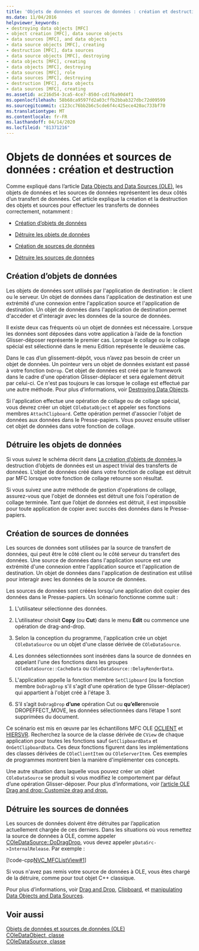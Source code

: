 ```yaml
---
title: 'Objets de données et sources de données : création et destruction'
ms.date: 11/04/2016
helpviewer_keywords:
- destroying data objects [MFC]
- object creation [MFC], data source objects
- data sources [MFC], and data objects
- data source objects [MFC], creating
- destruction [MFC], data sources
- data source objects [MFC], destroying
- data objects [MFC], creating
- data objects [MFC], destroying
- data sources [MFC], role
- data sources [MFC], destroying
- destruction [MFC], data objects
- data sources [MFC], creating
ms.assetid: ac216d54-3ca5-4ce7-850d-cd1f6a90d4f1
ms.openlocfilehash: 58b68ca9597fd2a03cffb2bbab327dbc72d09599
ms.sourcegitcommit: c123cc76bb2b6c5cde6f4c425ece420ac733bf70
ms.translationtype: MT
ms.contentlocale: fr-FR
ms.lasthandoff: 04/14/2020
ms.locfileid: "81371216"
---
```

# <a name="data-objects-and-data-sources-creation-and-destruction"></a>Objets de données et sources de données : création et destruction

Comme expliqué dans l’article [Data Objects and Data Sources (OLE)](../mfc/data-objects-and-data-sources-ole.md), les objets de données et les sources de données représentent les deux côtés d’un transfert de données. Cet article explique la création et la destruction des objets et sources pour effectuer les transferts de données correctement, notamment :

- [Création d’objets de données](#_core_creating_data_objects)

- [Détruire les objets de données](#_core_destroying_data_objects)

- [Création de sources de données](#_core_creating_data_sources)

- [Détruire les sources de données](#_core_destroying_data_sources)

## <a name="creating-data-objects"></a><a name="_core_creating_data_objects"></a>Création d’objets de données

Les objets de données sont utilisés par l'application de destination : le client ou le serveur. Un objet de données dans l'application de destination est une extrémité d'une connexion entre l'application source et l'application de destination. Un objet de données dans l'application de destination permet d'accéder et d'interagir avec les données de la source de données.

Il existe deux cas fréquents où un objet de données est nécessaire. Lorsque les données sont déposées dans votre application à l’aide de la fonction Glisser-déposer représente le premier cas. Lorsque le collage ou le collage spécial est sélectionné dans le menu Edition représente le deuxième cas.

Dans le cas d’un glissement-dépôt, vous n’avez pas besoin de créer un objet de données. Un pointeur vers un objet de données existant est passé à votre fonction `OnDrop`. Cet objet de données est créé par le framework dans le cadre d'une opération Glisser-déplacer et sera également détruit par celui-ci. Ce n'est pas toujours le cas lorsque le collage est effectué par une autre méthode. Pour plus d’informations, voir [Destroying Data Objects](#_core_destroying_data_objects).

Si l'application effectue une opération de collage ou de collage spécial, vous devrez créer un objet `COleDataObject` et appeler ses fonctions membres `AttachClipboard`. Cette opération permet d'associer l'objet de données aux données dans le Presse-papiers. Vous pouvez ensuite utiliser cet objet de données dans votre fonction de collage.

## <a name="destroying-data-objects"></a><a name="_core_destroying_data_objects"></a>Détruire les objets de données

Si vous suivez le schéma décrit dans [La création d’objets de données,](#_core_creating_data_objects)la destruction d’objets de données est un aspect trivial des transferts de données. L'objet de données créé dans votre fonction de collage est détruit par MFC lorsque votre fonction de collage retourne son résultat.

Si vous suivez une autre méthode de gestion d'opérations de collage, assurez-vous que l'objet de données est détruit une fois l'opération de collage terminée. Tant que l’objet de données est détruit, il est impossible pour toute application de copier avec succès des données dans le Presse-papiers.

## <a name="creating-data-sources"></a><a name="_core_creating_data_sources"></a>Création de sources de données

Les sources de données sont utilisées par la source de transfert de données, qui peut être le côté client ou le côté serveur du transfert des données. Une source de données dans l'application source est une extrémité d'une connexion entre l'application source et l'application de destination. Un objet de données dans l'application de destination est utilisé pour interagir avec les données de la source de données.

Les sources de données sont créées lorsqu'une application doit copier des données dans le Presse-papiers. Un scénario fonctionne comme suit :

1. L'utilisateur sélectionne des données.

1. L’utilisateur choisit **Copy** (ou **Cut**) dans le menu **Edit** ou commence une opération de drag-and-drop.

1. Selon la conception du programme, l'application crée un objet `COleDataSource` ou un objet d'une classe dérivée de `COleDataSource`.

1. Les données sélectionnées sont insérées dans la source de données en appelant l'une des fonctions dans les groupes `COleDataSource::CacheData` ou `COleDataSource::DelayRenderData`.

1. L'application appelle la fonction membre `SetClipboard` (ou la fonction membre `DoDragDrop` s'il s'agit d'une opération de type Glisser-déplacer) qui appartient à l'objet créé à l'étape 3.

1. S’il s’agit `DoDragDrop` **d’une** opération Cut ou **qu’elle**renvoie DROPEFFECT_MOVE, les données sélectionnées dans l’étape 1 sont supprimées du document.

Ce scénario est mis en œuvre par les échantillons MFC OLE [OCLIENT](../overview/visual-cpp-samples.md) et [HIERSVR](../overview/visual-cpp-samples.md). Recherchez la source de la classe dérivée de `CView` de chaque application pour toutes les fonctions sauf `GetClipboardData` et `OnGetClipboardData`. Ces deux fonctions figurent dans les implémentations des classes dérivées de `COleClientItem` ou `COleServerItem`. Ces exemples de programmes montrent bien la manière d'implémenter ces concepts.

Une autre situation dans laquelle vous pouvez créer un objet `COleDataSource` se produit si vous modifiez le comportement par défaut d’une opération Glisser-déposer. Pour plus d’informations, voir [l’article OLE Drag and drop: Customize drag and drop.](../mfc/drag-and-drop-ole.md#customize-drag-and-drop)

## <a name="destroying-data-sources"></a><a name="_core_destroying_data_sources"></a>Détruire les sources de données

Les sources de données doivent être détruites par l’application actuellement chargée de ces derniers. Dans les situations où vous remettez la source de données à OLE, comme appeler [COleDataSource::DoDragDrop](../mfc/reference/coledatasource-class.md#dodragdrop), vous devez appeler `pDataSrc->InternalRelease`. Par exemple :

[!code-cpp[NVC_MFCListView#1](../atl/reference/codesnippet/cpp/data-objects-and-data-sources-creation-and-destruction_1.cpp)]

Si vous n'avez pas remis votre source de données à OLE, vous êtes chargé de la détruire, comme pour tout objet C++ classique.

Pour plus d’informations, voir [Drag and Drop](../mfc/drag-and-drop-ole.md), [Clipboard](../mfc/clipboard.md), et [manipulating Data Objects and Data Sources](../mfc/data-objects-and-data-sources-manipulation.md).

## <a name="see-also"></a>Voir aussi

[Objets de données et sources de données (OLE)](../mfc/data-objects-and-data-sources-ole.md)<br/>
[COleDataObject, classe](../mfc/reference/coledataobject-class.md)<br/>
[COleDataSource, classe](../mfc/reference/coledatasource-class.md)
